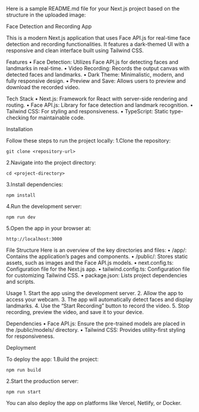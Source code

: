 Here is a sample README.md file for your Next.js project based on the structure in the uploaded image:

Face Detection and Recording App

This is a modern Next.js application that uses Face API.js for real-time face detection and recording functionalities. It features a dark-themed UI with a responsive and clean interface built using Tailwind CSS.

Features
	•	Face Detection: Utilizes Face API.js for detecting faces and landmarks in real-time.
	•	Video Recording: Records the output canvas with detected faces and landmarks.
	•	Dark Theme: Minimalistic, modern, and fully responsive design.
	•	Preview and Save: Allows users to preview and download the recorded video.

Tech Stack
	•	Next.js: Framework for React with server-side rendering and routing.
	•	Face API.js: Library for face detection and landmark recognition.
	•	Tailwind CSS: For styling and responsiveness.
	•	TypeScript: Static type-checking for maintainable code.

Installation

Follow these steps to run the project locally:
1.Clone the repository:

	git clone <repository-url>

2.Navigate into the project directory:

	cd <project-directory>

3.Install dependencies:

	npm install

4.Run the development server:

	npm run dev

5.Open the app in your browser at:

	http://localhost:3000

File Structure
Here is an overview of the key directories and files:
	•	/app/: Contains the application’s pages and components.
	•	/public/: Stores static assets, such as images and the Face API.js models.
	•	next.config.ts: Configuration file for the Next.js app.
	•	tailwind.config.ts: Configuration file for customizing Tailwind CSS.
	•	package.json: Lists project dependencies and scripts.

Usage
	1.	Start the app using the development server.
	2.	Allow the app to access your webcam.
	3.	The app will automatically detect faces and display landmarks.
	4.	Use the “Start Recording” button to record the video.
	5.	Stop recording, preview the video, and save it to your device.

Dependencies
	•	Face API.js: Ensure the pre-trained models are placed in the /public/models/ directory.
	•	Tailwind CSS: Provides utility-first styling for responsiveness.

Deployment

To deploy the app:
1.Build the project:

	npm run build


2.Start the production server:

	npm run start



You can also deploy the app on platforms like Vercel, Netlify, or Docker.


